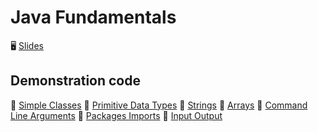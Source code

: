 # Java Fundamentals

🖥️ [Slides](https://docs.google.com/presentation/d/1qC9DMSf7PYm-vBhK_qRS0Zu8lNVwQ4H7/edit?usp=sharing&ouid=114081115660452804792&rtpof=true&sd=true)

## Demonstration code

📁 [Simple Classes](example-code/01-simple-classes/)
📁 [Primitive Data Types](example-code/02-primitive-data-types/)
📁 [Strings](example-code/03-strings/)
📁 [Arrays](example-code/04-arrays/)
📁 [Command Line Arguments](example-code/05-command-line-arguments/)
📁 [Packages Imports](example-code/06-packages-imports/)
📁 [Input Output](example-code/07-input-output/)
